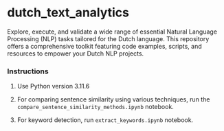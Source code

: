 # dutch_text_analytics
Explore, execute, and validate a wide range of essential Natural Language Processing (NLP) tasks tailored for the Dutch language. This repository offers a comprehensive toolkit featuring code examples, scripts, and resources to empower your Dutch NLP projects.

### Instructions

1. Use Python version 3.11.6

2. For comparing sentence similarity using various techniques, run the `compare_sentence_similarity_methods.ipynb` notebook.

2. For keyword detection, run `extract_keywords.ipynb` notebook.